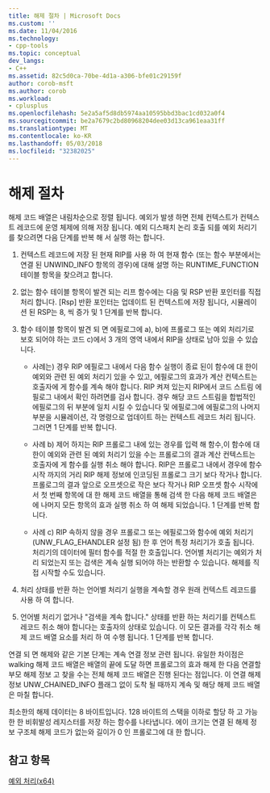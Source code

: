 ```yaml
---
title: 해제 절차 | Microsoft Docs
ms.custom: ''
ms.date: 11/04/2016
ms.technology:
- cpp-tools
ms.topic: conceptual
dev_langs:
- C++
ms.assetid: 82c5d0ca-70be-4d1a-a306-bfe01c29159f
author: corob-msft
ms.author: corob
ms.workload:
- cplusplus
ms.openlocfilehash: 5e2a5af5d8db5974aa10595bbd3bac1cd032a0f4
ms.sourcegitcommit: be2a7679c2bd80968204dee03d13ca961eaa31ff
ms.translationtype: MT
ms.contentlocale: ko-KR
ms.lasthandoff: 05/03/2018
ms.locfileid: "32382025"
---
```

# <a name="unwind-procedure"></a>해제 절차
해제 코드 배열은 내림차순으로 정렬 됩니다. 예외가 발생 하면 전체 컨텍스트가 컨텍스트 레코드에 운영 체제에 의해 저장 됩니다. 예외 디스패치 논리 호출 되를 예외 처리기를 찾으려면 다음 단계를 반복 해 서 실행 하는 합니다.  
  
1.  컨텍스트 레코드에 저장 된 현재 RIP를 사용 하 여 현재 함수 (또는 함수 부분에서는 연결 된 UNWIND_INFO 항목의 경우)에 대해 설명 하는 RUNTIME_FUNCTION 테이블 항목을 찾으려고 합니다.  
  
2.  없는 함수 테이블 항목이 발견 되는 리프 함수에는 다음 및 RSP 반환 포인터를 직접 처리 합니다. [Rsp] 반환 포인터는 업데이트 된 컨텍스트에 저장 됩니다, 시뮬레이션 된 RSP는 8, 씩 증가 및 1 단계를 반복 합니다.  
  
3.  함수 테이블 항목이 발견 되 면 에필로그에 a), b)에 프롤로그 또는 예외 처리기로 보호 되어야 하는 코드 c)에서 3 개의 영역 내에서 RIP을 상태로 남아 있을 수 있습니다.  
  
    -   사례는) 경우 RIP 에필로그 내에서 다음 함수 실행이 종료 된이 함수에 대 한이 예외와 관련 된 예외 처리기 있을 수 있고, 에필로그의 효과가 계산 컨텍스트는 호출자에 게 함수를 계속 해야 합니다. RIP 켜져 있는지 RIP에서 코드 스트림 에필로그 내에서 확인 하려면를 검사 합니다. 경우 해당 코드 스트림을 합법적인 에필로그의 뒤 부분에 일치 시킬 수 있습니다 및 에필로그에 에필로그의 나머지 부분을 시뮬레이션, 각 명령으로 업데이트 하는 컨텍스트 레코드 처리 됩니다. 그러면 1 단계를 반복 합니다.  
  
    -   사례 b) 제어 하지는 RIP 프롤로그 내에 있는 경우를 입력 해 함수,이 함수에 대 한이 예외와 관련 된 예외 처리기 있을 수는 프롤로그의 결과 계산 컨텍스트는 호출자에 게 함수를 실행 취소 해야 합니다. RIP은 프롤로그 내에서 경우에 함수 시작 까지의 거리 RIP 해제 정보에 인코딩된 프롤로그 크기 보다 작거나 합니다. 프롤로그의 결과 앞으로 오프셋으로 작은 보다 작거나 RIP 오프셋 함수 시작에서 첫 번째 항목에 대 한 해제 코드 배열을 통해 검색 한 다음 해제 코드 배열은에 나머지 모든 항목의 효과 실행 취소 하 여 해제 되었습니다. 1 단계를 반복 합니다.  
  
    -   사례 c) RIP 속하지 않을 경우 프롤로그 또는 에필로그와 함수에 예외 처리기 (UNW_FLAG_EHANDLER 설정 됨) 한 후 언어 특정 처리기가 호출 됩니다. 처리기의 데이터에 필터 함수를 적절 한 호출입니다. 언어별 처리기는 예외가 처리 되었는지 또는 검색은 계속 실행 되어야 하는 반환할 수 있습니다. 해제를 직접 시작할 수도 있습니다.  
  
4.  처리 상태를 반환 하는 언어별 처리기 실행을 계속할 경우 원래 컨텍스트 레코드를 사용 하 여 합니다.  
  
5.  언어별 처리기 없거나 "검색을 계속 합니다." 상태를 반환 하는 처리기를 컨텍스트 레코드 취소 해야 합니다는 호출자의 상태로 있습니다. 이 모든 결과를 각각 취소 해제 코드 배열 요소를 처리 하 여 수행 됩니다. 1 단계를 반복 합니다.  
  
 연결 되 면 해제와 같은 기본 단계는 계속 연결 정보 관련 됩니다. 유일한 차이점은 walking 해제 코드 배열은 배열의 끝에 도달 하면 프롤로그의 효과 해제 한 다음 연결할 부모 해제 정보 고 찾을 수는 전체 해제 코드 배열은 진행 된다는 점입니다. 이 연결 해제 정보 UNW_CHAINED_INFO 플래그 없이 도착 될 때까지 계속 및 해당 해제 코드 배열은 마칠 합니다.  
  
 최소한의 해제 데이터는 8 바이트입니다. 128 바이트의 스택을 이하로 할당 하 고 가능한 한 비휘발성 레지스터를 저장 하는 함수를 나타냅니다. 에이 크기는 연결 된 해제 정보 구조체 해제 코드가 없는와 길이가 0 인 프롤로그에 대 한 합니다.  
  
## <a name="see-also"></a>참고 항목  
 [예외 처리(x64)](../build/exception-handling-x64.md)